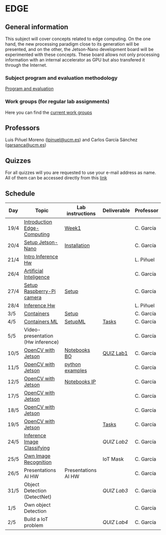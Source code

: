 # EDGE

## General information

This subject will cover concepts related to edge computing. On the one hand, the new processing paradigm close to its generation will be presented, and on the other, the Jetson-Nano development board will be experimented with these concepts. These board allows not only processing information with an internal accelerator as GPU but also transfered it through the Internet.

### Subject program and evaluation methodology

  [Program and evaluation](presentation.pdf)

### Work groups (for regular lab assignments)
   Here you can find the [current work groups](groups.md)

## Professors
Luis Piñuel Moreno (lpinuel@ucm.es) and Carlos García Sánchez (garsanca@ucm.es)

## Quizzes
For all quizzes will you are requested to use your e-mail address as name. All of them can be accessed directly from this [link](https://api.socrative.com/rc/MSKz9c)

## Schedule

|    Day       | Topic                                                                |  Lab instructions                     |  Deliverable   | Professor |
|--------------|----------------------------------------------------------------------|---------------------------------------|----------------|-----------|
| 19/4         | [Introduction Edge-Computing](Week1/slides/Week1_Intro.pdf)          | [Week1](Week1/index.md)               |                | C. García |
| 20/4         | [Setup Jetson-Nano](Week1/slides/Week1_JetsonNano_install.pdf)       | [Installation](Week1/install_Jetson-Nano.md) |         | C. García |
| 21/4         | [Intro Inference Hw](Theory/intro.pdf)                               |                                       |                | L. Piñuel |
| 26/4         | [Artificial Inteligence](slides/Week1_AI_Edge.pdf)                   |                                       |                | C. García |
| 27/4         | [Setup Raspberry-Pi camera](Week1/slides/Week1_JetsonNano_setup.pdf) | [Setup](Week1/setup_Jetson-Nano.md)   |                | C. García |
| 28/4         | [Inference Hw](Theory/edge-ai-hw.pdf)                                |                                       |                | L. Piñuel |
|  3/5         | [Containers](Week1/slides/Week1_JetsonNano_setup.pdf)                | [Setup](Week1/setup_Jetson-Nano.md)   |                | C. García |
|  4/5         | [Containers ML](Week1/slides/Week1_JetsonNano_setup.pdf)             | [SetupML](Week1/setup_MLcontainer.md) | [Tasks](Week1/assigments_Jetson-Nano.md) | C. García |
|  5/5         | Video-presentation (Hw inference)                                    |                                       |                | C. García |
| 10/5         | [OpenCV with Jetson](Week4/slides/Week3_OpenCV.pdf)                  | [Notebooks BO](Week4/JupyterNotebooks/OpenCV_BasicOperations.tar.gz)  | [QUIZ Lab1](https://api.socrative.com/rc/MSKz9c)    | C. García |
| 11/5         | [OpenCV with Jetson](Week4/slides/Week3_OpenCV.pdf)                  | [python examples](Week4/JupyterNotebooks/example_python.tar.gz)    |                | C. García |
| 12/5         | [OpenCV with Jetson](Week4/slides/Week3_OpenCV.pdf)                  | [Notebooks IP](Week4/JupyterNotebooks/OpenCV_ImageProcessing.tar.gz)  |                | C. García |
| 17/5         | [OpenCV with Jetson](Week4/slides/Week3_OpenCV.pdf)                  |                                       |                | C. García |
| 18/5         | [OpenCV with Jetson](Week4/slides/Week3_OpenCV.pdf)                  |                                       |                | C. García |
| 19/5         | [OpenCV with Jetson](Week4/slides/Week3_OpenCV.pdf)                  |                                       |[Tasks](Week4/assigments_OpenCV.md)| C. García |
| 24/5         | [Inference Image Classifying](Week6/inferenceImageClassifying.md)    |                                       | *QUIZ Lab2*    | C. García |
| 25/5         | [Own Image Recognition](Week6/imageRecognition.md)                   |                                       | IoT Mask       | C. García |
| 26/5         | Presentations AI HW                                                  | Presentations AI HW                   |                | C. García |
| 31/5         | Object Detection (DetectNet)                                         |                                       | *QUIZ Lab3*    | C. García |
|  1/5         | Own object Detection                                                 |                                       |                | C. García |
|  2/5         | Build a IoT problem                                                  |                                       | *QUIZ Lab4*    | C. García |
